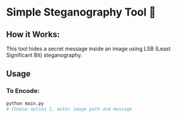 # Simple Steganography Tool 🔐

## How it Works:
This tool hides a secret message inside an image using LSB (Least Significant Bit) steganography.

## Usage

### To Encode:
```bash
python main.py
# Choose option 1, enter image path and message
